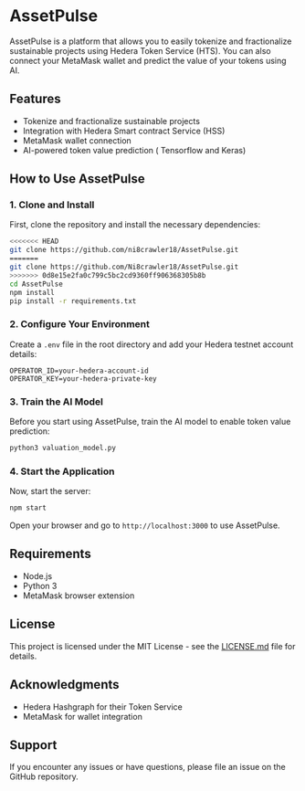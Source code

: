 # AssetPulse

AssetPulse is a platform that allows you to easily tokenize and fractionalize sustainable projects using Hedera Token Service (HTS). You can also connect your MetaMask wallet and predict the value of your tokens using AI.

## Features

- Tokenize and fractionalize sustainable projects
- Integration with Hedera Smart contract Service (HSS)
- MetaMask wallet connection
- AI-powered token value prediction ( Tensorflow and Keras)

## How to Use AssetPulse

### 1. Clone and Install

First, clone the repository and install the necessary dependencies:

```bash
<<<<<<< HEAD
git clone https://github.com/ni8crawler18/AssetPulse.git
=======
git clone https://github.com/Ni8crawler18/AssetPulse.git
>>>>>>> 0d8e15e2fa0c799c5bc2cd9360ff906368305b8b
cd AssetPulse
npm install
pip install -r requirements.txt
```

### 2. Configure Your Environment

Create a `.env` file in the root directory and add your Hedera testnet account details:

```plaintext
OPERATOR_ID=your-hedera-account-id
OPERATOR_KEY=your-hedera-private-key
```

### 3. Train the AI Model

Before you start using AssetPulse, train the AI model to enable token value prediction:

```bash
python3 valuation_model.py
```

### 4. Start the Application

Now, start the server:

```bash
npm start
```

Open your browser and go to `http://localhost:3000` to use AssetPulse.

## Requirements

- Node.js
- Python 3
- MetaMask browser extension

## License

This project is licensed under the MIT License - see the [LICENSE.md](LICENSE.md) file for details.

## Acknowledgments

- Hedera Hashgraph for their Token Service
- MetaMask for wallet integration

## Support

If you encounter any issues or have questions, please file an issue on the GitHub repository.
